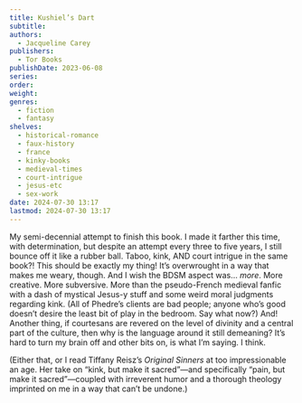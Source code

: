 ```yaml
---
title: Kushiel’s Dart
subtitle: 
authors:
  - Jacqueline Carey
publishers:
  - Tor Books
publishDate: 2023-06-08
series: 
order: 
weight: 
genres:
  - fiction
  - fantasy
shelves:
  - historical-romance
  - faux-history
  - france
  - kinky-books
  - medieval-times
  - court-intrigue
  - jesus-etc
  - sex-work
date: 2024-07-30 13:17
lastmod: 2024-07-30 13:17
---
```

My semi-decennial attempt to finish this book. I made it farther this time, with determination, but despite an attempt every three to five years, I still bounce off it like a rubber ball. Taboo, kink, AND court intrigue in the same book?! This should be exactly my thing! It’s overwrought in a way that makes me weary, though. And I wish the BDSM aspect was… *more*. More creative. More subversive. More than the pseudo-French medieval fanfic with a dash of mystical Jesus-y stuff and some weird moral judgments regarding kink. (All of Phedre’s clients are bad people; anyone who’s good doesn’t desire the least bit of play in the bedroom. Say what now?) And! Another thing, if courtesans are revered on the level of divinity and a central part of the culture, then why is the language around it still demeaning? It’s hard to turn my brain off and other bits on, is what I’m saying. I think. 

(Either that, or I read Tiffany Reisz’s *Original Sinners* at too impressionable an age. Her take on “kink, but make it sacred”—and specifically “pain, but make it sacred”—coupled with irreverent humor and a thorough theology imprinted on me in a way that can’t be undone.)